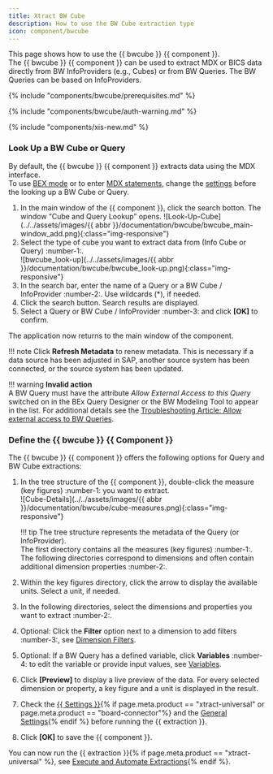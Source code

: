 ```yaml
---
title: Xtract BW Cube
description: How to use the BW Cube extraction type
icon: component/bwcube
---
```


This page shows how to use the {{ bwcube }} {{ component }}.<br>
The {{ bwcube }} {{ component }} can be used to extract MDX or BICS data directly from BW InfoProviders (e.g., Cubes) or from BW Queries. 
The BW Queries can be based on InfoProviders.


{% include "components/bwcube/prerequisites.md" %}

{% include "components/bwcube/auth-warning.md" %}

{% include "components/xis-new.md"  %}


### Look Up a BW Cube or Query

By default, the {{ bwcube }} {{ component }} extracts data using the MDX interface.<br>
To use [BEX mode](settings.md/#bex) or to enter [MDX statements](settings.md/#mdx), change the [settings](settings.md) before the looking up a BW Cube or Query.

1. In the main window of the {{ component }}, click the search botton. The window “Cube and Query Lookup” opens.
![Look-Up-Cube](../../assets/images/{{ abbr }}/documentation/bwcube/bwcube_main-window_add.png){:class="img-responsive"}
2. Select the type of cube you want to extract data from (Info Cube or Query) :number-1:.<br>
![bwcube_look-up](../../assets/images/{{ abbr }}/documentation/bwcube/bwcube_look-up.png){:class="img-responsive"}
3. In the search bar, enter the name of a Query or a BW Cube / InfoProvider :number-2:. Use wildcards (*), if needed.
3. Click the search button. Search results are displayed.
4. Select a Query or BW Cube / InfoProvider :number-3: and click **[OK]** to confirm.

The application now returns to the main window of the component.

!!! note
	Click **Refresh Metadata** to renew metadata. 
	This is necessary if a data source has been adjusted in SAP, another source system has been connected, or the source system has been updated.

!!! warning
	**Invalid action**<br>
	A BW Query must have the attribute *Allow External Access to this Query* switched on in the BEx Query Designer or the BW Modeling Tool to appear in the list.
	For additional details see the [Troubleshooting Article: Allow external access to BW Queries](https://support.theobald-software.com/helpdesk/KB/View/13800-allow-external-access-to-bw-queries). 


### Define the {{ bwcube }}  {{ Component }}

The {{ bwcube }} {{ component }} offers the following options for Query and BW Cube extractions:

1. In the tree structure of the {{ component }}, double-click the measure (key figures) :number-1: you want to extract.<br>
![Cube-Details](../../assets/images/{{ abbr }}/documentation/bwcube/cube-measures.png){:class="img-responsive"}

	!!! tip 
		The tree structure represents the metadata of the Query (or InfoProvider). <br>
		The first directory contains all the measures (key figures) :number-1:. 
		The following directories correspond to dimensions and often contain additional dimension properties :number-2:. 

2. Within the key figures directory, click the arrow to display the available units. Select a unit, if needed.
3. In the following directories, select the dimensions and properties you want to extract :number-2:.
4. Optional: Click the **Filter** option next to a dimension to add filters :number-3:, see [Dimension Filters](variables-and-filters.md/#set-dimension-filters).
5. Optional: If a BW Query has a defined variable, click **Variables** :number-4: to edit the variable or provide input values, see [Variables](variables-and-filters.md/#edit-variables).
6. Click **[Preview]** to display a live preview of the data. 
For every selected dimension or property, a key figure and a unit is displayed in the result. 
7. Check the [{{ Settings }}](settings.md){% if page.meta.product == "xtract-universal" or page.meta.product == "board-connector"%} and the [General Settings](general-settings.md){% endif %} before running the {{ extraction }}.
8. Click **[OK]** to save the {{ component }}.

You can now run the {{ extraction }}{% if page.meta.product == "xtract-universal" %}, see [Execute and Automate Extractions](../execute-and-automate/index.md){% endif %}.

